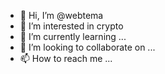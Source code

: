 - 👋 Hi, I’m @webtema
- 👀 I’m interested in crypto
- 🌱 I’m currently learning ...
- 💞️ I’m looking to collaborate on ...
- 📫 How to reach me ...

<!---
webtema/webtema is a ✨ special ✨ repository because its `README.md` (this file) appears on your GitHub profile.
You can click the Preview link to take a look at your changes.
--->
